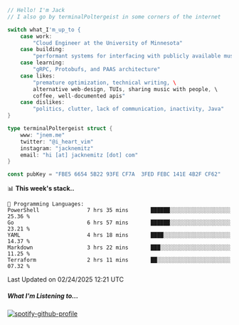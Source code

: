 ```go
// Hello! I'm Jack
// I also go by terminalPoltergeist in some corners of the internet

switch what_I'm_up_to {
    case work:
        "Cloud Engineer at the University of Minnesota"
    case building:
        "performant systems for interfacing with publicly available music datasets"
    case learning:
        "gRPC, Protobufs, and PAAS architecture"
    case likes:
        "premature optimization, technical writing, \
        alternative web-design, TUIs, sharing music with people, \
        coffee, well-documented apis"
    case dislikes:
        "politics, clutter, lack of communication, inactivity, Java"
}

type terminalPoltergeist struct {
    www: "jnem.me"
    twitter: "@i_heart_vim"
    instagram: "jacknemitz"
    email: "hi [at] jacknemitz [dot] com"
}

const pubKey = "FBE5 6654 5B22 93FE CF7A  3FED FEBC 141E 4B2F CF62"
```

<!--START_SECTION:waka-->
📊 **This week's stack..** 

```text
💬 Programming Languages: 
PowerShell               7 hrs 35 mins       ██████░░░░░░░░░░░░░░░░░░░   25.36 % 
Go                       6 hrs 57 mins       ██████░░░░░░░░░░░░░░░░░░░   23.21 % 
YAML                     4 hrs 18 mins       ████░░░░░░░░░░░░░░░░░░░░░   14.37 % 
Markdown                 3 hrs 22 mins       ███░░░░░░░░░░░░░░░░░░░░░░   11.25 % 
Terraform                2 hrs 11 mins       ██░░░░░░░░░░░░░░░░░░░░░░░   07.32 % 
```


 Last Updated on 02/24/2025 12:21 UTC
<!--END_SECTION:waka-->

##### What I'm Listening to...

[![spotify-github-profile](https://jnem.me/listening-item?maxAge=2592000)](https://jnem.me/listening)
